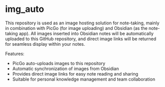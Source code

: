 # img_auto

This repository is used as an image hosting solution for note-taking, mainly in combination with PicGo (for image uploading) and Obsidian (as the note-taking app). All images inserted into Obsidian notes will be automatically uploaded to this GitHub repository, and direct image links will be returned for seamless display within your notes.

Features:
  -	PicGo auto-uploads images to this repository
  -	Automatic synchronization of images from Obsidian
  -	Provides direct image links for easy note reading and sharing
  -	Suitable for personal knowledge management and team collaboration
